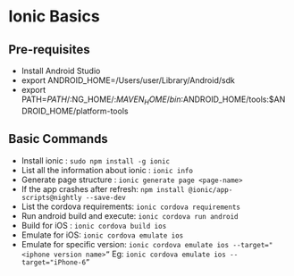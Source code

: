 # Ionic Basics

## Pre-requisites
* Install Android Studio
* export ANDROID_HOME=/Users/user/Library/Android/sdk
* export PATH=$PATH/:$NG_HOME/:$MAVEN_HOME/bin:$ANDROID_HOME/tools:$ANDROID_HOME/platform-tools

## Basic Commands
- Install ionic : `sudo npm install -g ionic`
- List all the information about ionic : `ionic info`
- Generate page structure : `ionic generate page <page-name>`
- If the app crashes after refresh: `npm install @ionic/app-scripts@nightly --save-dev`
- List the cordova requirements: `ionic cordova requirements`
- Run android build and execute: `ionic cordova run android`
- Build for iOS : `ionic cordova build ios`
- Emulate for iOS: `ionic cordova emulate ios`
- Emulate for specific version: `ionic cordova emulate ios --target="<iphone version name>”`
    Eg: `ionic cordova emulate ios --target="iPhone-6”`





